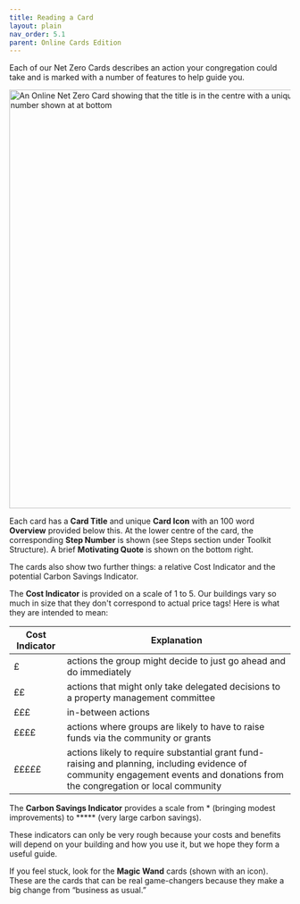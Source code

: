 ```yaml
---
title: Reading a Card
layout: plain
nav_order: 5.1
parent: Online Cards Edition
--- 
```


Each of our Net Zero Cards describes an action your congregation could take and is marked with a number of features to help guide you.  

<img src='{{ "graphics/Reading-NetZeroCards.jpg" | relative_url }}' alt="An Online Net Zero Card showing that the title is in the centre with a unique icon for that card and the step number shown at at bottom" title="annotated card front"  align="center" width="750px"/>

Each card has a **Card Title** and unique **Card Icon** with an 100 word **Overview** provided below this. At the lower centre of the card, the corresponding **Step Number** is shown (see Steps section under Toolkit Structure). A brief **Motivating Quote** is shown on the bottom right.

The cards also show two further things: a relative Cost Indicator and the potential Carbon Savings Indicator.

The **Cost Indicator** is provided on a scale of 1 to 5. Our buildings vary so much in size that they don't correspond to actual price tags! Here is what they are intended to mean:

| Cost Indicator| Explanation                                                  |
| ------------- | ------------------------------------------------------------ |
| £             | actions the group might decide to just go ahead and do immediately |
| ££            | actions that might only take delegated decisions to a property management committee |
| £££           | in-between actions                                           |
| ££££          | actions where groups are likely to have to raise funds via the community or grants |
| £££££         | actions likely to require substantial grant fund-raising and planning, including evidence of community engagement events and donations from the congregation or local community |

The **Carbon Savings Indicator** provides a scale from \* (bringing modest improvements) to \*\*\*\*\* (very large carbon savings).

These indicators can only be very rough because your costs and benefits will depend on your building and how you use it, but we hope they form a useful guide.

If you feel stuck, look for the **Magic Wand** cards (shown with an icon). These are the cards that can be real game-changers because they make a big change from “business as usual.”

